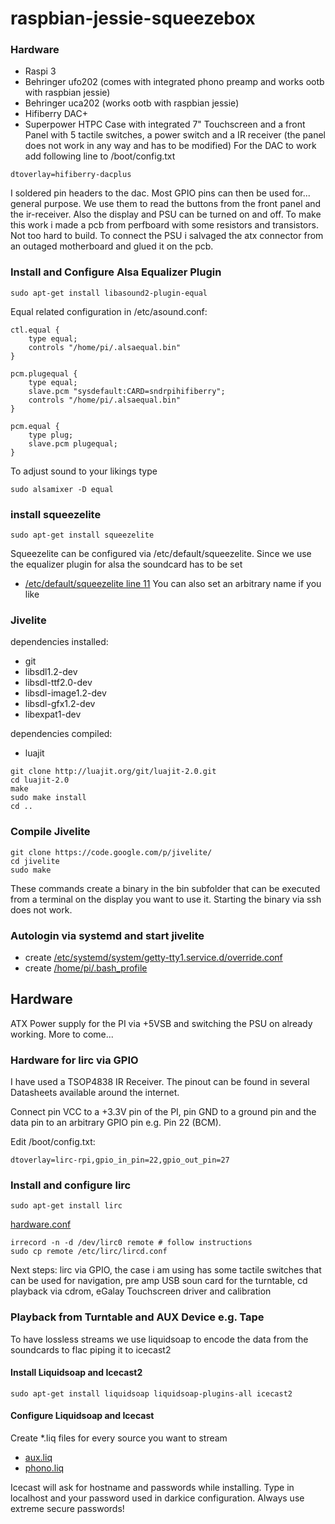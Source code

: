 # raspbian-jessie-squeezebox

### Hardware
* Raspi 3
* Behringer ufo202 (comes with integrated phono preamp and works ootb with raspbian jessie)
* Behringer uca202 (works ootb with raspbian jessie)
* Hifiberry DAC+
* Superpower HTPC Case with integrated 7" Touchscreen and a front Panel with 5 tactile switches, a power switch and a IR receiver (the panel does not work in any way and has to be modified)
For the DAC to work add following line to /boot/config.txt
```
dtoverlay=hifiberry-dacplus
```
I soldered pin headers to the dac. Most GPIO pins can then be used for... general purpose. We use them to read the buttons from the front panel and the ir-receiver. Also the display and PSU can be turned on and off. To make this work i made a pcb from perfboard with some resistors and transistors. Not too hard to build. To connect the PSU i salvaged the atx connector from an outaged motherboard and glued it on the pcb.

### Install and Configure Alsa Equalizer Plugin
```
sudo apt-get install libasound2-plugin-equal
```
Equal related configuration in /etc/asound.conf:
```
ctl.equal {
	type equal;
	controls "/home/pi/.alsaequal.bin"
}
 
pcm.plugequal {
	type equal;
	slave.pcm "sysdefault:CARD=sndrpihifiberry";
	controls "/home/pi/.alsaequal.bin"
}
 
pcm.equal {
	type plug;
	slave.pcm plugequal;
}
```

To adjust sound to your likings type
```
sudo alsamixer -D equal
```
### install squeezelite
```
sudo apt-get install squeezelite
```
Squeezelite can be configured via /etc/default/squeezelite. Since we use the equalizer plugin for alsa the soundcard has to be set
* [/etc/default/squeezelite line 11](https://github.com/hannemann/raspbian-jessie-squeezebox/blob/master/etc/default/squeezelite#L11)
You can also set an arbitrary name if you like

### Jivelite
dependencies installed:
* git
* libsdl1.2-dev
* libsdl-ttf2.0-dev
* libsdl-image1.2-dev
* libsdl-gfx1.2-dev
* libexpat1-dev

dependencies compiled:
* luajit
```
git clone http://luajit.org/git/luajit-2.0.git
cd luajit-2.0
make
sudo make install
cd ..
```

### Compile Jivelite
```
git clone https://code.google.com/p/jivelite/
cd jivelite
sudo make
```
These commands create a binary in the bin subfolder that can be executed from a terminal on the display you want to use it. Starting the binary via ssh does not work.

### Autologin via systemd and start jivelite
* create [/etc/systemd/system/getty-tty1.service.d/override.conf](https://github.com/hannemann/raspbian-jessie-squeezebox/blob/master/etc/systemd/system/getty-tty1.service.d/override.conf)
* create [/home/pi/.bash_profile](https://github.com/hannemann/raspbian-jessie-squeezebox/blob/master/home/pi/.bash_profile)

## Hardware
ATX Power supply for the PI via +5VSB and switching the PSU on already working. More to come...

### Hardware for lirc via GPIO
I have used a TSOP4838 IR Receiver. The pinout can be found in several Datasheets available around the internet.

Connect pin VCC to a +3.3V pin of the PI, pin GND to a ground pin and the data pin to an arbitrary GPIO pin e.g. Pin 22 (BCM).

Edit /boot/config.txt:
```
dtoverlay=lirc-rpi,gpio_in_pin=22,gpio_out_pin=27
```

### Install and configure lirc
```
sudo apt-get install lirc
```
[hardware.conf](https://github.com/hannemann/raspbian-jessie-squeezebox/blob/master/etc/lirc/hardware.conf)
```
irrecord -n -d /dev/lirc0 remote # follow instructions
sudo cp remote /etc/lirc/lircd.conf
```

Next steps: lirc via GPIO, the case i am using has some tactile switches that can be used for navigation, pre amp USB soun card for the turntable, cd playback via cdrom, eGalay Touchscreen driver and calibration

### Playback from Turntable and AUX Device e.g. Tape
To have lossless streams we use liquidsoap to encode the data from the soundcards to flac piping it to icecast2

#### Install Liquidsoap and Icecast2
```
sudo apt-get install liquidsoap liquidsoap-plugins-all icecast2
```
#### Configure Liquidsoap and Icecast
Create *.liq files for every source you want to stream
* [aux.liq](https://github.com/hannemann/raspbian-jessie-squeezebox/blob/master/etc/liquidsoap/aux.liq)
* [phono.liq](https://github.com/hannemann/raspbian-jessie-squeezebox/blob/master/etc/liquidsoap/phono.liq)

Icecast will ask for hostname and passwords while installing. Type in localhost and your password used in darkice configuration. Always use extreme secure passwords!


